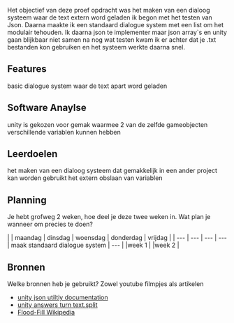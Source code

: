 
Het objectief van deze proef opdracht was het maken van een dialoog systeem waar de text extern word geladen ik begon met het testen van Json. Daarna maakte ik een standaard dialogue system met een list om het modulair tehouden. Ik daarna json te implementer maar json array`s en unity gaan blijkbaar niet samen na nog wat testen kwam ik er achter dat je .txt bestanden kon gebruiken en het systeem werkte daarna snel. 

## Features
basic dialogue system waar de text apart word geladen 

## Software Anaylse 
unity is gekozen voor gemak waarmee 2 van de zelfde gameobjecten verschillende variablen kunnen hebben
## Leerdoelen
het maken van een dialoog systeem dat gemakkelijk in een ander project kan worden gebruikt
het extern obslaan van variablen

## Planning 
Je hebt grofweg 2 weken, hoe deel je deze twee weken in. Wat plan je wanneer om precies te doen?

| | maandag | dinsdag | woensdag | donderdag | vrijdag |
| --- | --- | --- | --- | maak standaard dialogue system | --- |
|week 1 |
|week 2 |

## Bronnen
Welke bronnen heb je gebruikt? Zowel youtube filmpjes als artikelen

- [unity json utiltiy documentation](https://docs.unity3d.com/ScriptReference/JsonUtility.html)
- [unity answers turn text.split](https://answers.unity.com/questions/577256/split-textasset-into-list.html)
- [Flood-Fill Wikipedia](link)
